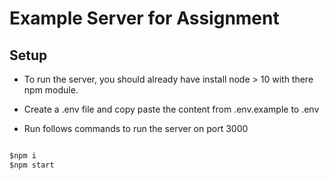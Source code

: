 # Example Server for Assignment

## Setup

* To run the server, you should already have install node > 10 with there npm module.

* Create a .env file and copy paste the content from .env.example to .env

* Run follows commands to run the server on port 3000

```js

$npm i
$npm start    

```
